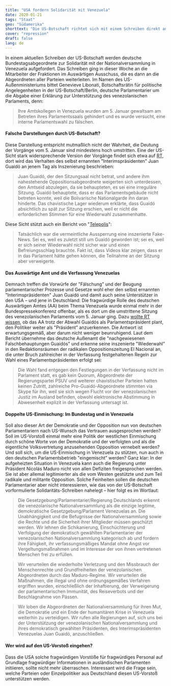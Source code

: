 ```yaml
---
title: "USA fordern Solidarität mit Venezuela"
date: 2020-01-21
tags: "Staat"
geo: "Südamerika"
shorttext: "Die US-Botschaft richtet sich mit einem Schreiben direkt an deutsche Abgeordnete, um die Regierung Venezuelas anzugreifen."
cover: "repression"
draft: false
lang: de
---
```


In einem aktuellen Schreiben der US-Botschaft werden deutsche Bundestagsabgeordnete zur Solidarität mit der Nationalversammlung in Venezuela aufgefordert. Das Schreiben ging in dieser Woche an die Mitarbeiter der Fraktionen im Auswärtigen Ausschuss, die es dann an die Abgeordneten aller Parteien weiterleiten. Im Namen des US-Außenministeriums bittet Genevieve Libonati, Botschaftsrätin für politische Angelegenheiten in der US-Botschaft/Berlin, deutsche Parlamentarier um die Abgabe einer Erklärung zur Unterstützung des venezolanischen Parlaments, denn:

> Ihre Amtskollegen in Venezuela wurden am 5. Januar gewaltsam am Betreten ihres Parlamentssaals gehindert und es wurde versucht, eine interne Parlamentswahl zu fälschen.

#### Falsche Darstellungen durch US-Botschaft?

Diese Darstellung entspricht mutmaßlich nicht der Wahrheit, die Deutung der Vorgänge vom 5. Januar sind mindestens hoch umstritten. Eine der US-Sicht stark widersprechende Version der Vorgänge findet sich etwa auf [RT](https://deutsch.rt.com/amerika/96433-venezuela-wahlt-neuen-parlamentsprasidenten-juan-guaido-ohne-basis/ "Selbst ernannter 'Präsident' Juan Guaidó als Parlamentspräsident von Venezuela abgewählt"), dort wird das Verhalten des selbst ernannten "Interimspräsidenten" Juan Guaidó an jenem Tag als Inszenierung beschrieben:

> Juan Guaidó, der den Sitzungsaal nicht betrat, und andere ihm nahestehende Oppositionsabgeordnete weigerten sich unterdessen, den Amtseid abzulegen, da sie behaupteten, es sei eine irreguläre Sitzung. Guaidó behauptete, dass er das Parlamentsgebäude nicht betreten konnte, weil die Bolivarische Nationalgarde ihn daran hinderte. Das chavistische Lager wiederum erklärte, dass Guaidó absichtlich zu spät zur Sitzung erschien, weil er nicht die erforderlichen Stimmen für eine Wiederwahl zusammenhatte.

Diese Sicht stützt auch ein Bericht von "[Telepolis](https://www.heise.de/tp/features/Venezuelas-Problempraesident-4633644.html "Venezuelas Problempräsident")":

> Tatsächlich war die vermeintliche Aussperrung eine inszenierte Fake-News. Sei es, weil es zuletzt still um Guaidó geworden ist; sei es, weil er sich seiner Wiederwahl nicht sicher war und einen Befreiungsschlag brauchte. Fakt ist, dass Videos klar zeigen, dass er in das Parlament hätte gehen können, die Teilnahme an der Sitzung aber verweigerte.

#### Das Auswärtige Amt und die Verfassung Venezuelas

Demnach treffen die Vorwürfe der "Fälschung" und der Beugung parlamentarischer Prozesse und Gesetze wohl eher den selbst ernannten "Interimspräsidenten" Juan Guaidó und damit auch seine Unterstützer in den USA – und jene in Deutschland: Die fragwürdige Rolle des deutschen Auswärtigen Amtes (AA) beim Thema Venezuela wurde einmal mehr in der Bundespressekonferenz offenbar, als es dort um die umstrittene Sitzung des venezolanischen Parlaments vom 5. Januar ging. Dazu [wollte RT wissen](https://deutsch.rt.com/amerika/96499-auswartiges-amt-betatigt-sich-als-sprachrohr-guaido-venezuela/ "Auswärtiges Amt betätigt sich als Propaganda-Sprachrohr für Guaidó: 'Maduro-Regime hat versucht ...'"), ob das AA trotz der Abwahl Guaidós als Parlamentspräsident plant, den Politiker weiter als "Präsident” anzuerkennen. Die Antwort ist erwartungsgemäß, aber darum nicht weniger beunruhigend. Laut dem Bericht übernehme das deutsche Außenamt die "nachgewiesenen Falschbehauptungen Guaidós" und erkenne seine inszenierte "Wiederwahl” in den Redaktionsräumen der radikalen Oppositionszeitung El Nacional an, die unter Bruch zahlreicher in der Verfassung festgehaltenen Regeln zur Wahl eines Parlamentspräsidenten erfolgt sei:

> Die Wahl fand entgegen den Festlegungen in der Verfassung nicht im Parlament statt, es gab kein Quorum, Abgeordnete der Regierungspartei PSUV und weiterer chavistischer Parteien hatten keinen Zutritt, zahlreiche Pro-Guaidó-Abgeordnete stimmten via Skype für ihn, weil sie sich wegen Flucht vor der venezolanischen Justiz im Ausland befinden, obwohl elektronische Abstimmung in Abwesenheit explizit in der Verfassung untersagt ist.

#### Doppelte US-Einmischung: Im Bundestag und in Venezuela

Soll also dieser Art der Demokratie und der Opposition nun von deutschen Parlamentariern nach US-Wunsch das Vertrauen ausgesprochen werden? Soll im US-Vorstoß einmal mehr eine Politik der westlichen Einmischung durch schöne Worte von der Demokratie und der verfolgten und als die eigentliche Volksvertretung anzusehenden Opposition vernebelt werden? Und soll sich, um die US-Einmischung in Venezuela zu stützen, nun auch in den deutschen Parlamentsbetrieb "eingemischt” werden? Ganz klar: In der aufgeheizten Situation in Venezuela kann auch die Regierung unter Präsident Nicolás Maduro nicht von allen Defiziten freigesprochen werden. Sie ist aber allemal legitimierter als die vom Westen gestützte und zum Teil radikale und militante Opposition. Solche Feinheiten sollen die deutschen Parlamentarier aber nicht interessieren, wie das von der US-Botschaft vorformulierte Solidaritäts-Schreiben nahelegt – hier folgt es im Wortlaut:

> Die Gesetzgebung/Parlamentarier/Regierung Deutschlands erkennt die venezolanische Nationalversammlung als die einzige legitime, demokratische Gesetzgebung/Parlament Venezuelas an. Die Unabhängigkeit und die Befugnisse der Nationalversammlung sowie die Rechte und die Sicherheit ihrer Mitglieder müssen geschützt werden. Wir lehnen die Schikanierung, Einschüchterung und Verfolgung der demokratisch gewählten Parlamentarier der venezolanischen Nationalversammlung kategorisch ab und fordern ihre Fähigkeit, ihr verfassungsmäßiges Mandat ohne Angst vor Vergeltungsmaßnahmen und im Interesse der von ihnen vertretenen Menschen frei zu erfüllen.

> Wir verurteilen die wiederholte Verletzung und den Missbrauch der Menschenrechte und Grundfreiheiten der venezolanischen Abgeordneten durch das Maduro-Regime. Wir verurteilen die Maßnahmen, die illegal und ohne ordnungsgemäßes Verfahren ergriffen wurden, einschließlich der Inhaftierung, der Verweigerung der parlamentarischen Immunität, des Reiseverbots und der Beschlagnahme von Pässen.

> Wir loben die Abgeordneten der Nationalversammlung für ihren Mut, die Demokratie und ein Ende der humanitären Krise in Venezuela weiterhin zu verteidigen. Wir rufen alle Regierungen auf, sich uns bei der Unterstützung der venezolanischen Nationalversammlung und ihres demokratisch gewählten Präsidenten, des Interimspräsidenten Venezuelas Juan Guaidó, anzuschließen.

#### Wer wird auf den US-Vorstoß eingehen?

Dass die USA solche fragwürdigen Vorstöße für fragwürdiges Personal auf Grundlage fragwürdiger Informationen in ausländischen Parlamenten initiieren, sollte nicht mehr überraschen. Interessant wird die Frage sein, welche Parteien oder Einzelpolitiker aus Deutschland diesen US-Vorstoß unterstützen werden.
